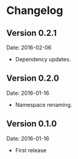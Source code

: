 # Changelog #

## Version 0.2.1 ##

Date: 2016-02-06

- Dependency updates.


## Version 0.2.0 ##

Date: 2016-01-16

- Namespace renaming.


## Version 0.1.0 ##

Date: 2016-01-16

- First release
